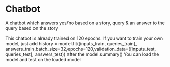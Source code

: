 # Chatbot
A chatbot which answers yes/no based on a story, query &amp; an answer to the query based on the story

This chatbot is already trained on 120 epochs.
If you want to train your own model, just add 
history = model.fit([inputs_train, queries_train], answers_train,batch_size=32,epochs=120,validation_data=([inputs_test, queries_test], answers_test)) 
after the model.summary()
You can load the model and test on the loaded model
